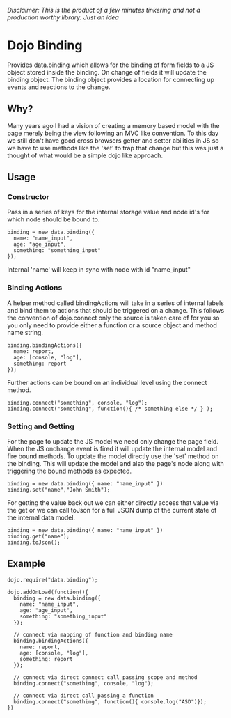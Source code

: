 _Disclaimer: This is the product of a few minutes tinkering and not a production worthy library. Just an idea_

# Dojo Binding #

Provides data.binding which allows for the binding of form fields to a JS object stored inside the binding. On change of fields it will update the binding object. The binding object provides a location for connecting up events and reactions to the change. 

## Why? ##

Many years ago I had a vision of creating a memory based model with the page merely being the view following an MVC like convention. To this day we still don't have good cross browsers getter and setter abilities in JS so we have to use methods like the 'set' to trap that change but this was just a thought of what would be a simple dojo like approach.

## Usage ##

### Constructor ###

Pass in a series of keys for the internal storage value and node id's for which node should be bound to.

    binding = new data.binding({
      name: "name_input",
      age: "age_input",
      something: "something_input"
    });

Internal 'name' will keep in sync with node with id "name_input"

### Binding Actions ###

A helper method called bindingActions will take in a series of internal labels and bind them to actions that should be triggered on a change. This follows the convention of dojo.connect only the source is taken care of for you so you only need to provide either a function or a source object and method name string.
   
    binding.bindingActions({
      name: report,
      age: [console, "log"],
      something: report
    });

Further actions can be bound on an individual level using the connect method.

    binding.connect("something", console, "log");
    binding.connect("something", function(){ /* something else */ } );

### Setting and Getting ###

For the page to update the JS model we need only change the page field. When the JS onchange event is fired it will update the internal model and fire bound methods. To update the model directly use the 'set' method on the binding. This will update the model and also the page's node along with triggering the bound methods as expected. 

    binding = new data.binding({ name: "name_input" })
    binding.set("name","John Smith");

For getting the value back out we can either directly access that value via the get or we can call toJson for a full JSON dump of the current state of the internal data model.

    binding = new data.binding({ name: "name_input" })
    binding.get("name");
    binding.toJson();

## Example ##

    dojo.require("data.binding");

    dojo.addOnLoad(function(){
      binding = new data.binding({
        name: "name_input",
        age: "age_input",
        something: "something_input"
      });

      // connect via mapping of function and binding name
      binding.bindingActions({
        name: report,
        age: [console, "log"],
        something: report
      });

      // connect via direct connect call passing scope and method
      binding.connect("something", console, "log");

      // connect via direct call passing a function
      binding.connect("something", function(){ console.log("ASD")});
    })